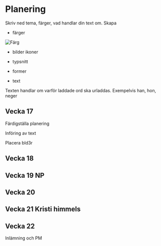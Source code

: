 # Planering

Skriv ned tema, färger, vad handlar din text om.
Skapa 

* färger

![Färg](/img/Färg1.png)

* bilder ikoner



* typsnitt



* former



* text

Texten handlar om varför laddade ord ska urladdas. Exempelvis han, hon, neger

## Vecka 17

Färdigställa planering

Införing av text

Placera bld3r

## Vecka 18



## Vecka 19 NP


## Vecka 20



## Vecka 21 Kristi himmels




## Vecka 22 

Inlämning och PM




